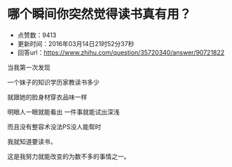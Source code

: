 # 哪个瞬间你突然觉得读书真有用？
- 点赞数：9413
- 更新时间：2016年03月14日21时52分37秒
- 回答url：https://www.zhihu.com/question/35720340/answer/90721822
<body>
 <p data-pid="6L4tzYcb">当我第一次发现</p>
 <p data-pid="00YuRLgK">一个妹子的知识学历家教读书多少</p>
 <p data-pid="Oli9WlRX">就跟她的脸身材穿衣品味一样</p>
 <p data-pid="5oMj3jcy">明眼人一眼就能看出 一件事就能试出深浅</p>
 <p data-pid="Od1T-wXX">而且没有整容术没法PS没人能帮时</p>
 <p data-pid="7_UwYokD">我就知道要读书，</p>
 <p data-pid="ESMz8tCI">这是我努力就能改变的为数不多的事情之一。</p>
</body>